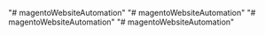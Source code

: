 "# magentoWebsiteAutomation" 
"# magentoWebsiteAutomation" 
"# magentoWebsiteAutomation" 
"# magentoWebsiteAutomation" 

